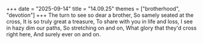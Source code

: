 +++
date = "2025-09-14"
title = "14.09.25"
themes = ["brotherhood", "devotion"]
+++
The turn to see so dear a brother,
So samely seated at the cross,
It is so truly great a treasure,
To share with you in life and loss,
I see in hazy dim our paths,
So stretching on and on,
What glory that they'd cross right here,
And surely ever on and on.

